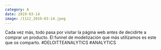 ```yaml
--- 
category: A 
date: 2019-03-14 
image: /1112_2019-03-14.jpeg 
--- 
```


Cada vez más, todo pasa por visitar la página web antes de decidirte a comprar un producto. El funnel de modelización que más utilizamos es este que os comparto. #DELOITTEANALYTICS #ANALYTICS